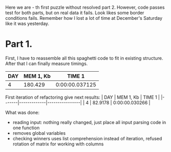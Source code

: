 Here we are - th first puzzle without resolved part 2.
However, code passes test for both parts, but on real data it fails. 
Look likes some border conditions fails. 
Remember how I lost a lot of time at December's Saturday like it was yesterday.

# Part 1.

First, I have to reassemble all this spaghetti code to fit in existing structure.
After that I can finally measure timings.

|   DAY |   MEM 1, Kb | TIME 1         |
|-------|-------------|----------------|
|     4 |     180.429 | 0:00:00.037125 |

First iteration of refactoring give next results:
|   DAY |   MEM 1, Kb | TIME 1         |
|-------|-------------|----------------|
|     4 |     82.9178 | 0:00:00.030266 |

What was done:
* reading input: nothing really changed, just place all input parsing code in one function
* removes global variables
* checking winners uses list comprehension instead of iteration, refused rotation of matrix for working with columns